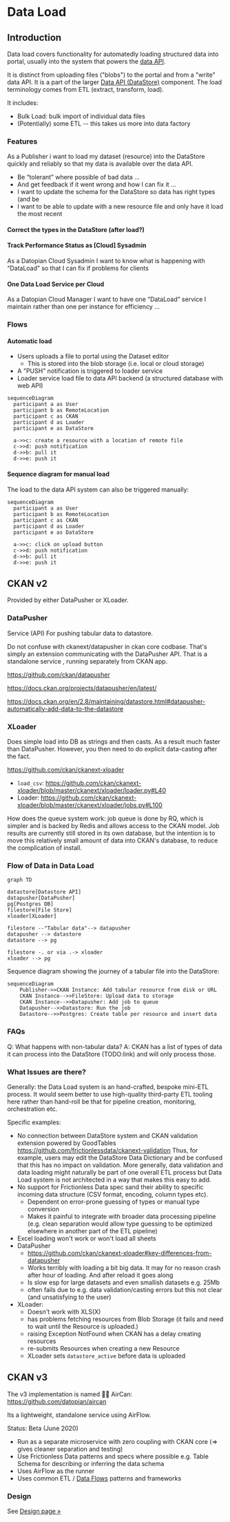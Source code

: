 # Data Load

## Introduction

Data load covers functionality for automatedly loading structured data into portal, usually into the system that powers the [data API][dapi].

It is distinct from uploading files ("blobs") to the portal and from a "write" data API. It is a part of the larger [Data API (DataStore)][dapi] component. The load terminology comes from ETL (extract, transform, load).

It includes:

* Bulk Load: bulk import of individual data files
* (Potentially) some ETL -- this takes us more into data factory

[dapi]: /data-api/

### Features

As a Publisher i want to load my dataset (resource) into the DataStore quickly and reliably so that my data is available over the data API.

* Be “tolerant” where possible of bad data …
* And get feedback if it went wrong and how I can fix it …
* I want to update the schema for the DataStore so data has right types (and be
* I want to be able to update with a new resource file and only have it load the most recent

#### Correct the types in the DataStore (after load?)

#### Track Performance Status as [Cloud] Sysadmin

As a Datopian Cloud Sysadmin I want to know what is happening with “DataLoad” so that I can fix if problems for clients

#### One Data Load Service per Cloud

As a Datopian Cloud Manager I want to have one “DataLoad” service I maintain rather than one per instance for efficiency …

### Flows

#### Automatic load

* Users uploads a file to portal using the Dataset editor
  * This is stored into the blob storage (i.e. local or cloud storage)
* A "PUSH" notification is triggered to loader service
* Loader service load file to data API backend (a structured database with web API)

```mermaid
sequenceDiagram
  participant a as User
  participant b as RemoteLocation
  participant c as CKAN
  participant d as Loader
  participant e as DataStore
  
  a->>c: create a resource with a location of remote file
  c->>d: push notification
  d->>b: pull it
  d->>e: push it
```

#### Sequence diagram for manual load

The load to the data API system can also be triggered manually:

```mermaid
sequenceDiagram
  participant a as User
  participant b as RemoteLocation
  participant c as CKAN
  participant d as Loader
  participant e as DataStore
  
  a->>c: click on upload button
  c->>d: push notification
  d->>b: pull it
  d->>e: push it
```

## CKAN v2

Provided by either DataPusher or XLoader.

### DataPusher

Service (API) For pushing tabular data to datastore.

Do not confuse with ckanext/datapusher in ckan core codbase. That's simply an extension communicating with the DataPusher API. That is a standalone service , running separately from CKAN app.

https://github.com/ckan/datapusher

https://docs.ckan.org/projects/datapusher/en/latest/

https://docs.ckan.org/en/2.8/maintaining/datastore.html#datapusher-automatically-add-data-to-the-datastore

### XLoader

Does simple load into DB as strings and then casts. As a result much faster than DataPusher. However, you then need to do explicit data-casting after the fact.

https://github.com/ckan/ckanext-xloader

* `load_csv`: https://github.com/ckan/ckanext-xloader/blob/master/ckanext/xloader/loader.py#L40
* Loader: https://github.com/ckan/ckanext-xloader/blob/master/ckanext/xloader/jobs.py#L100

How does the queue system work: job queue is done by RQ, which is simpler and is backed by Redis and allows access to the CKAN model. Job results are currently still stored in its own database, but the intention is to move this relatively small amount of data into CKAN's database, to reduce the complication of install.

### Flow of Data in Data Load

```mermaid
graph TD

datastore[Datastore API]
datapusher[DataPusher]
pg[Postgres DB]
filestore[File Store]
xloader[XLoader]

filestore --"Tabular data"--> datapusher
datapusher --> datastore
datastore --> pg

filestore -. or via .-> xloader
xloader --> pg
```

Sequence diagram showing the journey of a tabular file into the DataStore:

```mermaid
sequenceDiagram
    Publisher->>CKAN Instance: Add tabular resource from disk or URL
    CKAN Instance-->>FileStore: Upload data to storage
    CKAN Instance-->>Datapusher: Add job to queue
    Datapusher-->>Datastore: Run the job
    Datastore-->>Postgres: Create table per resource and insert data
```

### FAQs

Q: What happens with non-tabular data?
A: CKAN has a list of types of data it can process into the DataStore (TODO:link) and will only process those.

### What Issues are there?

Generally: the Data Load system is an hand-crafted, bespoke mini-ETL process. It would seem better to use high-quality third-party ETL tooling here rather than hand-roll be that for pipeline creation, monitoring, orchestration etc.

Specific examples:

* No connection between DataStore system and CKAN validation extension powered by GoodTables https://github.com/frictionlessdata/ckanext-validation Thus, for example, users may edit the DataStore Data Dictionary and be confused that this has no impact on validation. More generally, data validation and data loading might naturally be part of one overall ETL process but Data Load system is not architected in a way that makes this easy to add.
* No support for Frictionless Data spec sand their ability to specific incoming data structure (CSV format, encoding, column types etc).
	* Dependent on error-prone guessing of types or manual type conversion
	* Makes it painful to integrate with broader data processing pipeline (e.g. clean separation would allow type guessing to be optimized elsewhere in another part of the ETL pipeline)
* Excel loading won't work or won't load all sheets
* DataPusher
	* https://github.com/ckan/ckanext-xloader#key-differences-from-datapusher
	* Works terribly with loading a bit big data. It may for no reason crash after hour of loading. And after reload it goes along
	* Is slow esp for large datasets and even smallish datasets e.g. 25Mb
	* often fails due to e.g. data validation/casting errors but this not clear (and unsatisfying to the user)
* XLoader:
	* Doesn't work with XLS(X)
	* has problems fetching resources from Blob Storage (it fails and need to wait until the Resource is uploaded.)
	* raising Exception NotFound when CKAN has a delay creating resources
	* re-submits Resources when creating a new Resource
	* XLoader sets `datastore_active` before data is uploaded


## CKAN v3

The v3 implementation is named 💨🥫 AirCan: https://github.com/datopian/aircan

Its a lightweight, standalone service using AirFlow.

Status: Beta (June 2020)

* Run as a separate microservice with zero coupling with CKAN core (=> gives cleaner separation and testing)
* Use Frictionless Data patterns and specs where possible e.g. Table Schema for describing or inferring the data schema
* Uses AirFlow as the runner
* Uses common ETL / [Data Flows][] patterns and frameworks

[Data Flows]: /flows/

### Design

See [Design page &raquo;](./design/)

<mermaid />
